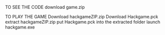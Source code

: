 TO SEE THE CODE
download game.zip

TO PLAY THE GAME
Download hackgameZIP.zip
Download Hackgame.pck
extract hackgameZIP.zip
put Hackgame.pck into the extracted folder
launch hackgame.exe
